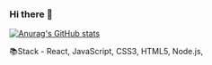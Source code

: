 ### Hi there 👋

[![Anurag's GitHub stats](https://github-readme-stats.vercel.app/api?username=Alex-Davis0&hide=stars,contribs)](https://github.com/anuraghazra/github-readme-stats)



:books:Stack - React, JavaScript, CSS3, HTML5, Node.js, 



<!--
**Alex-Davis0/Alex-Davis0** is a ✨ _special_ ✨ repository because its `README.md` (this file) appears on your GitHub profile.

Here are some ideas to get you started:

- 🔭 I’m currently working on ...
- 🌱 I’m currently learning ...
- 👯 I’m looking to collaborate on ...
- 🤔 I’m looking for help with ...
- 💬 Ask me about ...
- 📫 How to reach me: ...
- 😄 Pronouns: ...
- ⚡ Fun fact: ...
-->
